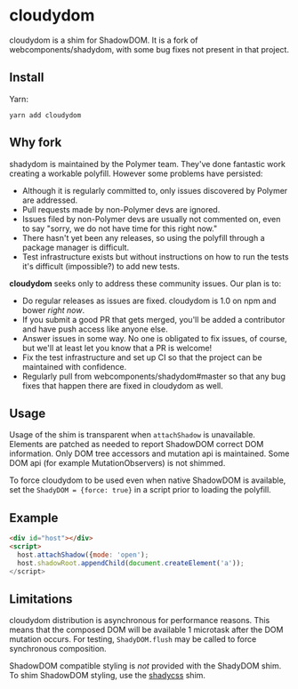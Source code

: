 # cloudydom

cloudydom is a shim for ShadowDOM. It is a fork of webcomponents/shadydom, with some bug fixes not present in that project.

## Install

Yarn:

```shell
yarn add cloudydom
```

## Why fork

shadydom is maintained by the Polymer team. They've done fantastic work creating a workable polyfill. However some problems have persisted:

* Although it is regularly committed to, only issues discovered by Polymer are addressed.
* Pull requests made by non-Polymer devs are ignored.
* Issues filed by non-Polymer devs are usually not commented on, even to say "sorry, we do not have time for this right now."
* There hasn't yet been any releases, so using the polyfill through a package manager is difficult.
* Test infrastructure exists but without instructions on how to run the tests it's difficult (impossible?) to add new tests.

**cloudydom** seeks only to address these community issues. Our plan is to:

* Do regular releases as issues are fixed. cloudydom is 1.0 on npm and bower *right now*.
* If you submit a good PR that gets merged, you'll be added a contributor and have push access like anyone else.
* Answer issues in some way. No one is obligated to fix issues, of course, but we'll at least let you know that a PR is welcome!
* Fix the test infrastructure and set up CI so that the project can be maintained with confidence.
* Regularly pull from webcomponents/shadydom#master so that any bug fixes that happen there are fixed in cloudydom as well.

## Usage

Usage of the shim is transparent when `attachShadow` is unavailable. Elements are
patched as needed to report ShadowDOM correct DOM information. Only DOM tree
accessors and mutation api is maintained. Some DOM api
(for example MutationObservers) is not shimmed.

To force cloudydom to be used even when native ShadowDOM is available, set
the `ShadyDOM = {force: true}` in a script prior to loading the polyfill.

## Example

```html
<div id="host"></div>
<script>
  host.attachShadow({mode: 'open');
  host.shadowRoot.appendChild(document.createElement('a'));
</script>

```

## Limitations

cloudydom distribution is asynchronous for performance reasons. This means that
the composed DOM will be available 1 microtask after the DOM mutation occurs.
For testing, `ShadyDOM.flush` may be called to force synchronous composition.

ShadowDOM compatible styling is *not* provided with the ShadyDOM shim. To
shim ShadowDOM styling, use the [shadycss](https://github.com/webcomponents/shadycss) shim.
